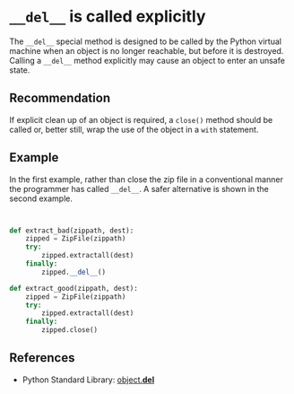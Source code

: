 # `__del__` is called explicitly
The `__del__` special method is designed to be called by the Python virtual machine when an object is no longer reachable, but before it is destroyed. Calling a `__del__` method explicitly may cause an object to enter an unsafe state.


## Recommendation
If explicit clean up of an object is required, a `close()` method should be called or, better still, wrap the use of the object in a `with` statement.


## Example
In the first example, rather than close the zip file in a conventional manner the programmer has called `__del__`. A safer alternative is shown in the second example.


```python


def extract_bad(zippath, dest):
    zipped = ZipFile(zippath)
    try:
        zipped.extractall(dest)
    finally:
        zipped.__del__()

def extract_good(zippath, dest):
    zipped = ZipFile(zippath)
    try:
        zipped.extractall(dest)
    finally:
        zipped.close()


```

## References
* Python Standard Library: [object.__del__](http://docs.python.org/reference/datamodel.html#object.__del__)
